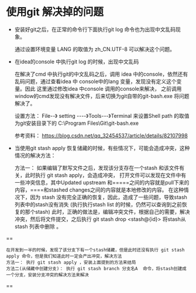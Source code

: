 # 使用git 解决掉的问题
* 安装好git之后，在正常的命令行下面执行git log 命令也为出现中文乱码现象。

    
    通过设置环境变量 LANG 的取值为 zh_CN.UTF-8 可以解决这个问题。
    
    
* 在idea的console 中执行git log 的时候，出现中文乱码


    在解决了cmd 中执行git的中文乱码之后，调用 idea 中的console，依然还有乱码问题，通过查看idea 中
    console中的lang 变量，发现没有定义这个变量。因此 这里通过修改idea 中console 调用的console来解决，
    之前调用window的cmd发现没有解决文件，后来切换为git自带的git-bash.exe 将问题解决了。
    
    设置方法：
    File--》 setting ----》Tools---》Terminal 来设置Shell path 的取值为git安装目录下的 C:\Program Files\Git\git-bash.exe

    参考资料：
    https://blog.csdn.net/qq_32454537/article/details/82107998


*  当使用git stash apply 恢复储藏的时候，有些情况下，可能会造成冲突，这种情况的解决方法：
    
    
	方法一： 如果编辑了默写文件之后，发现该分支存在一个stash 和该文件有关，此时执行 git stash apply，会造成冲突，
	打开文件可以发现在文件中有一些冲突信息，其中Updated upstream 和=====之间的内容就是pull下来的内容，====和stashed changes之间的内容就是本地修改的内容。
	在这种情况下，因为 stash 没有完全正确的恢复，因此，造成了一些问题，导致stash 列表中的stash没有消失 (执行执行stash list 的时候，仍然可以查询到之前恢复的那个stash)
	此时，正确的做法是，编辑冲突文件，根据自己的需要，解决冲突，然后将文件提交，之后执行 git stash drop <stash@{id}> 将stash从stash 列表中删除 。
	    	
==
	
    在开发到一半的时候，发现了该分支下有一个stash储藏，但是此时还没有执行 git stash apply 命令，但是我们知道此时一定会产出冲突，解决方法
	方法一： 执行 git stash apply ，安装上面提到的方法来结局
	方法二(从储藏中创建分支)： 执行 git stash branch 分支名A  命令，将stash创建成一个分支，安装分支冲突的解决方法来解决  

==    